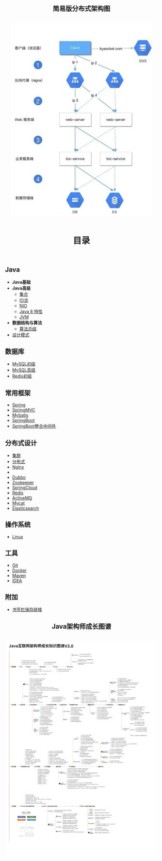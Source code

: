 


<div align="center"> <h2>简易版分布式架构图</h2> </div><br>
<div align="center"> <img src="./Other/imgs/微信图片_20190731100739.jpg" width=""/> </div><br>

<div align="center"> <h1>目录</h1> </div><br>

## Java

- **Java基础**
- **Java高级**
  - [集合](https://github.com/Duanxiaodai/Dyf_JavaNotes/blob/master/%E9%98%B6%E6%AE%B5%E4%B8%80%20%E5%9F%BA%E7%A1%80/javase%20%E9%AB%98%E7%BA%A7/%E9%9B%86%E5%90%88/%E9%9B%86%E5%90%88%E5%AF%BC%E5%9B%BE.md)
  - [IO流](https://github.com/Duanxiaodai/Dyf_JavaNotes/blob/master/%E9%98%B6%E6%AE%B5%E4%B8%80%20%E5%9F%BA%E7%A1%80/javase%20%E9%AB%98%E7%BA%A7/IO%E6%B5%81/IO%E6%B5%81.md)
  - [NIO](https://github.com/Duanxiaodai/Dyf_JavaNotes/blob/master/%E9%98%B6%E6%AE%B5%E4%B8%80%20%E5%9F%BA%E7%A1%80/javase%20%E9%AB%98%E7%BA%A7/NIO/java_NIO.md)
  - [Java 8 特性](https://github.com/Duanxiaodai/Dyf_JavaNotes/blob/master/%E9%98%B6%E6%AE%B5%E4%B8%80%20%E5%9F%BA%E7%A1%80/javase%20%E9%AB%98%E7%BA%A7/java8%E6%96%B0%E7%89%B9%E6%80%A7/Lambda.md)
  - [JVM](https://www.processon.com/view/link/5d9abe7be4b0aca79ab8d044 )
- **数据结构与算法**
  - [算法总结](https://github.com/Duanxiaodai/Dyf_JavaNotes/blob/master/%E9%98%B6%E6%AE%B5%E9%9B%B6%20%E9%99%84%E5%8A%A0/%E6%95%B0%E6%8D%AE%E7%BB%93%E6%9E%84%E4%B8%8E%E7%AE%97%E6%B3%95/%E6%95%B0%E6%8D%AE%E7%BB%93%E6%9E%84%E4%B8%8E%E7%AE%97%E6%B3%95%E6%80%BB%E7%BB%93.md)
- [设计模式](https://www.processon.com/view/link/5d9aae0de4b0a95d9602ee22)

## 数据库

- [MySQL初级](https://github.com/Duanxiaodai/Dyf_JavaNotes/blob/master/%E9%98%B6%E6%AE%B5%E4%BA%8C%20Web%E5%9F%BA%E7%A1%80/Mysql/MySQL%E5%9F%BA%E7%A1%80%E7%AC%94%E8%AE%B0.md)
- [MySQL高级](https://www.processon.com/view/link/5d9aa907e4b03347e1330db8)
- [Redis初级](https://github.com/Duanxiaodai/Dyf_JavaNotes/blob/master/%E9%98%B6%E6%AE%B5%E5%9B%9B%20%E5%88%86%E5%B8%83%E5%BC%8F/Redis%20%E5%88%9D%E7%BA%A7/redis%E7%AC%94%E8%AE%B0.md)

## 常用框架

- [Spring](https://github.com/Duanxiaodai/Dyf_JavaNotes/blob/master/%E9%98%B6%E6%AE%B5%E4%B8%89%20%E6%A1%86%E6%9E%B6/Spring/spring%E7%AC%94%E8%AE%B0.md)
- [SpringMVC](https://github.com/Duanxiaodai/Dyf_JavaNotes/blob/master/%E9%98%B6%E6%AE%B5%E4%B8%89%20%E6%A1%86%E6%9E%B6/SpringMVC/SpringMVC%E7%AC%94%E8%AE%B0.md)
- [Mybatis](https://github.com/Duanxiaodai/Dyf_JavaNotes/blob/master/%E9%98%B6%E6%AE%B5%E4%B8%89%20%E6%A1%86%E6%9E%B6/Mybatis/Mybatis%E7%AC%94%E8%AE%B0%20.md)
- [SpringBoot](https://github.com/Duanxiaodai/Dyf_JavaNotes/blob/master/%E9%98%B6%E6%AE%B5%E4%B8%89%20%E6%A1%86%E6%9E%B6/Spring%20Boot%20%E6%A0%B8%E5%BF%83%E7%AC%94%E8%AE%B0/Spring%20Boot.md)
- [SpringBoot整合中间件](https://github.com/Duanxiaodai/Dyf_JavaNotes/blob/master/%E9%98%B6%E6%AE%B5%E4%B8%89%20%E6%A1%86%E6%9E%B6/Spring%20Boot%20%E6%95%B4%E5%90%88%E7%AF%87%E7%AC%94%E8%AE%B0/springboot%20%E6%95%B4%E5%90%88%E7%AF%87%E7%AC%94%E8%AE%B0.md)

## 分布式设计

- [集群](./Other/mds/分布式笔记/认识微服务.md)
- [分布式](./Other/mds/分布式笔记/认识微服务2.md)
- [Nginx](https://www.processon.com/view/link/5d9aba92e4b07a0a4d4cf2cd)
- 
- [Dubbo](https://www.processon.com/view/link/5d9abadee4b0aca79ab8cb67)
- [Zookeeper](https://www.processon.com/view/link/5d9abaebe4b07a0a4d4cf340)
- [SpringCloud](https://www.processon.com/view/link/5d9abb00e4b08fc441fbeff2)
- [Redis](https://www.processon.com/view/link/5d9aba65e4b0a95d96030434)
- [ActiveMQ ](https://www.processon.com/view/link/5d9aa76de4b07a0a4d4ccf5e)
- [Mycat](https://www.processon.com/view/link/5d9aa9d2e4b0a95d9602e59e)
- [Elasticsearch](https://github.com/Duanxiaodai/Dyf_JavaNotes/blob/master/%E9%98%B6%E6%AE%B5%E5%9B%9B%20%E5%88%86%E5%B8%83%E5%BC%8F/Elasticsearch/ElasticSearch.md)

## 操作系统

- [Linux](https://www.processon.com/view/link/5d9abab8e4b03347e1332e0e)

## 工具

- [Git](https://www.processon.com/view/link/5d9abaa7e4b0aca79ab8cb11)
- [Docker](https://www.processon.com/view/link/5d8b179ae4b011ca2aae2ebe)
- [Maven](https://github.com/Duanxiaodai/java_rearrange/blob/master/%E9%98%B6%E6%AE%B5%E4%B8%89%20%E6%A1%86%E6%9E%B6/Maven/maven%E9%AB%98%E7%BA%A7%E7%AC%94%E8%AE%B0.md)
- [IDEA](Other/mds/00idea入门/idea快速上手指南.md)

## 附加

- [书签栏保存链接](Other/mds/Java学习总结.md)



<div align="center"> <h2>Java架构师成长图谱</h2> </div><br>
<div align="center"> <img src="./Other/imgs/Java架构师知识成长图谱.jpg" width=""/> </div><br>